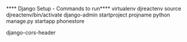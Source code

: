 **** Django Setup - Commands to run****
virtualenv djreactenv
source djreactenv/bin/activate
django-admin startproject projname
python manage.py startapp phonestore

django-cors-header